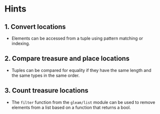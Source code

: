 # Hints

## 1. Convert locations

- Elements can be accessed from a tuple using pattern matching or indexing.

## 2. Compare treasure and place locations

- Tuples can be compared for equality if they have the same length and the same types in the same order.

## 3. Count treasure locations

- The `filter` function from the `gleam/list` module can be used to remove elements from a list based on a function that returns a bool.
